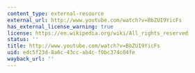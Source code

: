 ```yaml
---
content_type: external-resource
external_url: http://www.youtube.com/watch?v=BbZUI9YicFs
has_external_license_warning: true
license: https://en.wikipedia.org/wiki/All_rights_reserved
status: ''
title: http://www.youtube.com/watch?v=BbZUI9YicFs
uid: edc5f23d-8a6c-43cc-ab4c-f0bc374c04fe
wayback_url: ''
---
```

